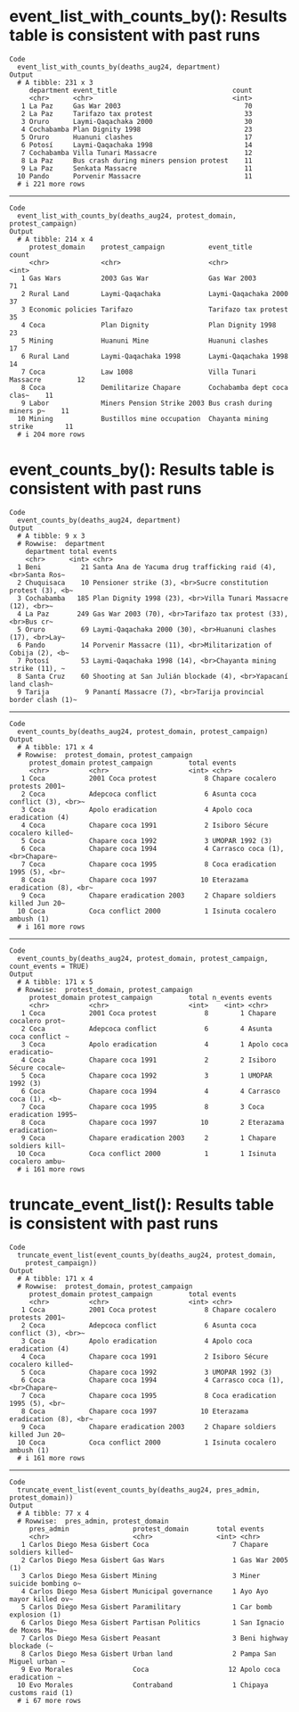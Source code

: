 # event_list_with_counts_by(): Results table is consistent with past runs

    Code
      event_list_with_counts_by(deaths_aug24, department)
    Output
      # A tibble: 231 x 3
         department event_title                             count
         <chr>      <chr>                                   <int>
       1 La Paz     Gas War 2003                               70
       2 La Paz     Tarifazo tax protest                       33
       3 Oruro      Laymi-Qaqachaka 2000                       30
       4 Cochabamba Plan Dignity 1998                          23
       5 Oruro      Huanuni clashes                            17
       6 Potosí     Laymi-Qaqachaka 1998                       14
       7 Cochabamba Villa Tunari Massacre                      12
       8 La Paz     Bus crash during miners pension protest    11
       9 La Paz     Senkata Massacre                           11
      10 Pando      Porvenir Massacre                          11
      # i 221 more rows

---

    Code
      event_list_with_counts_by(deaths_aug24, protest_domain, protest_campaign)
    Output
      # A tibble: 214 x 4
         protest_domain    protest_campaign           event_title                count
         <chr>             <chr>                      <chr>                      <int>
       1 Gas Wars          2003 Gas War               Gas War 2003                  71
       2 Rural Land        Laymi-Qaqachaka            Laymi-Qaqachaka 2000          37
       3 Economic policies Tarifazo                   Tarifazo tax protest          35
       4 Coca              Plan Dignity               Plan Dignity 1998             23
       5 Mining            Huanuni Mine               Huanuni clashes               17
       6 Rural Land        Laymi-Qaqachaka 1998       Laymi-Qaqachaka 1998          14
       7 Coca              Law 1008                   Villa Tunari Massacre         12
       8 Coca              Demilitarize Chapare       Cochabamba dept coca clas~    11
       9 Labor             Miners Pension Strike 2003 Bus crash during miners p~    11
      10 Mining            Bustillos mine occupation  Chayanta mining strike        11
      # i 204 more rows

# event_counts_by(): Results table is consistent with past runs

    Code
      event_counts_by(deaths_aug24, department)
    Output
      # A tibble: 9 x 3
      # Rowwise:  department
        department total events                                                       
        <chr>      <int> <chr>                                                        
      1 Beni          21 Santa Ana de Yacuma drug trafficking raid (4), <br>Santa Ros~
      2 Chuquisaca    10 Pensioner strike (3), <br>Sucre constitution protest (3), <b~
      3 Cochabamba   185 Plan Dignity 1998 (23), <br>Villa Tunari Massacre (12), <br>~
      4 La Paz       249 Gas War 2003 (70), <br>Tarifazo tax protest (33), <br>Bus cr~
      5 Oruro         69 Laymi-Qaqachaka 2000 (30), <br>Huanuni clashes (17), <br>Lay~
      6 Pando         14 Porvenir Massacre (11), <br>Militarization of Cobija (2), <b~
      7 Potosí        53 Laymi-Qaqachaka 1998 (14), <br>Chayanta mining strike (11), ~
      8 Santa Cruz    60 Shooting at San Julián blockade (4), <br>Yapacaní land clash~
      9 Tarija         9 Panantí Massacre (7), <br>Tarija provincial border clash (1)~

---

    Code
      event_counts_by(deaths_aug24, protest_domain, protest_campaign)
    Output
      # A tibble: 171 x 4
      # Rowwise:  protest_domain, protest_campaign
         protest_domain protest_campaign         total events                         
         <chr>          <chr>                    <int> <chr>                          
       1 Coca           2001 Coca protest            8 Chapare cocalero protests 2001~
       2 Coca           Adepcoca conflict            6 Asunta coca conflict (3), <br>~
       3 Coca           Apolo eradication            4 Apolo coca eradication (4)     
       4 Coca           Chapare coca 1991            2 Isiboro Sécure cocalero killed~
       5 Coca           Chapare coca 1992            3 UMOPAR 1992 (3)                
       6 Coca           Chapare coca 1994            4 Carrasco coca (1), <br>Chapare~
       7 Coca           Chapare coca 1995            8 Coca eradication 1995 (5), <br~
       8 Coca           Chapare coca 1997           10 Eterazama eradication (8), <br~
       9 Coca           Chapare eradication 2003     2 Chapare soldiers killed Jun 20~
      10 Coca           Coca conflict 2000           1 Isinuta cocalero ambush (1)    
      # i 161 more rows

---

    Code
      event_counts_by(deaths_aug24, protest_domain, protest_campaign, count_events = TRUE)
    Output
      # A tibble: 171 x 5
      # Rowwise:  protest_domain, protest_campaign
         protest_domain protest_campaign         total n_events events                
         <chr>          <chr>                    <int>    <int> <chr>                 
       1 Coca           2001 Coca protest            8        1 Chapare cocalero prot~
       2 Coca           Adepcoca conflict            6        4 Asunta coca conflict ~
       3 Coca           Apolo eradication            4        1 Apolo coca eradicatio~
       4 Coca           Chapare coca 1991            2        2 Isiboro Sécure cocale~
       5 Coca           Chapare coca 1992            3        1 UMOPAR 1992 (3)       
       6 Coca           Chapare coca 1994            4        4 Carrasco coca (1), <b~
       7 Coca           Chapare coca 1995            8        3 Coca eradication 1995~
       8 Coca           Chapare coca 1997           10        2 Eterazama eradication~
       9 Coca           Chapare eradication 2003     2        1 Chapare soldiers kill~
      10 Coca           Coca conflict 2000           1        1 Isinuta cocalero ambu~
      # i 161 more rows

# truncate_event_list(): Results table is consistent with past runs

    Code
      truncate_event_list(event_counts_by(deaths_aug24, protest_domain,
        protest_campaign))
    Output
      # A tibble: 171 x 4
      # Rowwise:  protest_domain, protest_campaign
         protest_domain protest_campaign         total events                         
         <chr>          <chr>                    <int> <chr>                          
       1 Coca           2001 Coca protest            8 Chapare cocalero protests 2001~
       2 Coca           Adepcoca conflict            6 Asunta coca conflict (3), <br>~
       3 Coca           Apolo eradication            4 Apolo coca eradication (4)     
       4 Coca           Chapare coca 1991            2 Isiboro Sécure cocalero killed~
       5 Coca           Chapare coca 1992            3 UMOPAR 1992 (3)                
       6 Coca           Chapare coca 1994            4 Carrasco coca (1), <br>Chapare~
       7 Coca           Chapare coca 1995            8 Coca eradication 1995 (5), <br~
       8 Coca           Chapare coca 1997           10 Eterazama eradication (8), <br~
       9 Coca           Chapare eradication 2003     2 Chapare soldiers killed Jun 20~
      10 Coca           Coca conflict 2000           1 Isinuta cocalero ambush (1)    
      # i 161 more rows

---

    Code
      truncate_event_list(event_counts_by(deaths_aug24, pres_admin, protest_domain))
    Output
      # A tibble: 77 x 4
      # Rowwise:  pres_admin, protest_domain
         pres_admin                protest_domain       total events                  
         <chr>                     <chr>                <int> <chr>                   
       1 Carlos Diego Mesa Gisbert Coca                     7 Chapare soldiers killed~
       2 Carlos Diego Mesa Gisbert Gas Wars                 1 Gas War 2005 (1)        
       3 Carlos Diego Mesa Gisbert Mining                   3 Miner suicide bombing o~
       4 Carlos Diego Mesa Gisbert Municipal governance     1 Ayo Ayo mayor killed ov~
       5 Carlos Diego Mesa Gisbert Paramilitary             1 Car bomb explosion (1)  
       6 Carlos Diego Mesa Gisbert Partisan Politics        1 San Ignacio de Moxos Ma~
       7 Carlos Diego Mesa Gisbert Peasant                  3 Beni highway blockade (~
       8 Carlos Diego Mesa Gisbert Urban land               2 Pampa San Miguel urban ~
       9 Evo Morales               Coca                    12 Apolo coca eradication ~
      10 Evo Morales               Contraband               1 Chipaya customs raid (1)
      # i 67 more rows

